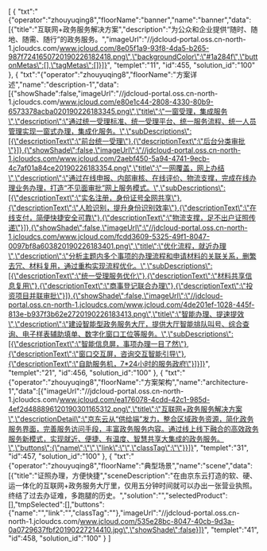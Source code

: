 [
	{
		"txt":"{\"operator\":\"zhouyuqing8\",\"floorName\":\"banner\",\"name\":\"banner\",\"data\":[{\"title\":\"互联网+政务服务解决方案\",\"description\":\"为公众和企业提供“随时、随地、随需、随行”的政务服务。\",\"imageUrl\":\"//jdcloud-portal.oss.cn-north-1.jcloudcs.com/www.jcloud.com/8e05f1a9-93f8-4da5-b265-987f7241650720190226182418.png\",\"backgroundColor\":\"#1a284f\",\"buttonMetas\":[],\"tagMetas\":[]}]}",
		"templet":"11",
		"id":455,
		"solution_id":"100"
	},
	{
		"txt":"{\"operator\":\"zhouyuqing8\",\"floorName\":\"方案详述\",\"name\":\"description-1\",\"data\":[{\"showShade\":false,\"imageUrl\":\"//jdcloud-portal.oss.cn-north-1.jcloudcs.com/www.jcloud.com/e80e1c44-2808-4330-80b9-6573378acba020190226183345.png\",\"title\":\"一窗受理，集成服务\",\"description\":\"通过统一受理标准、统一受理平台、统一服务流程、统一人员管理实现一窗式办理，集成化服务。\",\"subDescriptions\":[{\"descriptionText\":\"前台统一受理\"},{\"descriptionText\":\"后台分类审批\"}]},{\"showShade\":false,\"imageUrl\":\"//jdcloud-portal.oss.cn-north-1.jcloudcs.com/www.jcloud.com/2aebf450-5a94-4741-9ecb-4c7af01a84ce20190226183354.png\",\"title\":\"一网覆盖，网上办结\",\"description\":\"通过在线申报、内部审核、在线评价、物流支撑，完成在线办理业务办理，打造“不见面审批”网上服务模式。\",\"subDescriptions\":[{\"descriptionText\":\"实名注册，身份证号全网共享\"},{\"descriptionText\":\"人脸识别，提升身份识别效率\"},{\"descriptionText\":\"在线支付，简便快捷安全可靠\"},{\"descriptionText\":\"物流支撑，足不出户证照传递\"}]},{\"showShade\":false,\"imageUrl\":\"//jdcloud-portal.oss.cn-north-1.jcloudcs.com/www.jcloud.com/fcdd3609-5325-49f1-8047-0097bf8a603820190226183401.png\",\"title\":\"优化流程，就近办理\",\"description\":\"分析主题内多个事项的办理流程和申请材料的关联关系，删繁去冗、材料复用，通过重构实现流程优化。\",\"subDescriptions\":[{\"descriptionText\":\"统一受理服务优化\"},{\"descriptionText\":\"材料共享信息复用\"},{\"descriptionText\":\"商事登记联合办理\"},{\"descriptionText\":\"投资项目并联审批\"}]},{\"showShade\":false,\"imageUrl\":\"//jdcloud-portal.oss.cn-north-1.jcloudcs.com/www.jcloud.com/4de201ef-1028-445f-813e-b937f3b62e2720190226183413.png\",\"title\":\"智能办理、提速提效\",\"description\":\"建设智能型政务服务大厅，提供大厅智能排队叫号、综合查询、电子样表辅助填单、数字化窗口工位等服务。\",\"subDescriptions\":[{\"descriptionText\":\"智能信息屏，事项办理一目了然\"},{\"descriptionText\":\"窗口交互屏，咨询交互智能引导\"},{\"descriptionText\":\"自助服务机，7*24小时的服务政府\"}]}]}",
		"templet":"21",
		"id":456,
		"solution_id":"100"
	},
	{
		"txt":"{\"operator\":\"zhouyuqing8\",\"floorName\":\"方案架构\",\"name\":\"architecture-1\",\"data\":[{\"imageUrl\":\"//jdcloud-portal.oss.cn-north-1.jcloudcs.com/www.jcloud.com/ea176078-4cdd-42c1-985d-4ef2d488896120190301165312.png\",\"title\":\"互联网+政务服务解决方案\",\"descriptionDetail\":\"京东云从“供给端”发力，整合区域政务资源，简化政务服务界面，完善服务访问手段，丰富政务服务内容。通过线上线下融合的高效政务服务新模式，实现就近、便捷、有温度、智慧共享大集成的政务服务。\",\"buttons\":{\"name\":\"\",\"link\":\"\",\"classTag\":\"\"}}]}",
		"templet":"31",
		"id":457,
		"solution_id":"100"
	},
	{
		"txt":"{\"operator\":\"zhouyuqing8\",\"floorName\":\"典型场景\",\"name\":\"scene\",\"data\":[{\"title\":\"证照办理，方便快捷\",\"sceneDescription\":\"在由京东云打造的软、硬、运一体化的互联网+政务服务大厅里，仅用五分钟时间就可以办出一张营业执照。终结了过去办证难，多跑腿的历史。\",\"solution\":\"\",\"selectedProduct\":[],\"tmpSelected\":[],\"buttons\":{\"name\":\"\",\"link\":\"\",\"classTag\":\"\"},\"imageUrl\":\"//jdcloud-portal.oss.cn-north-1.jcloudcs.com/www.jcloud.com/535e28bc-8047-40cb-9d3a-0a0729637fbf20190227214410.jpg\",\"showShade\":false}]}",
		"templet":"41",
		"id":458,
		"solution_id":"100"
	}
]
